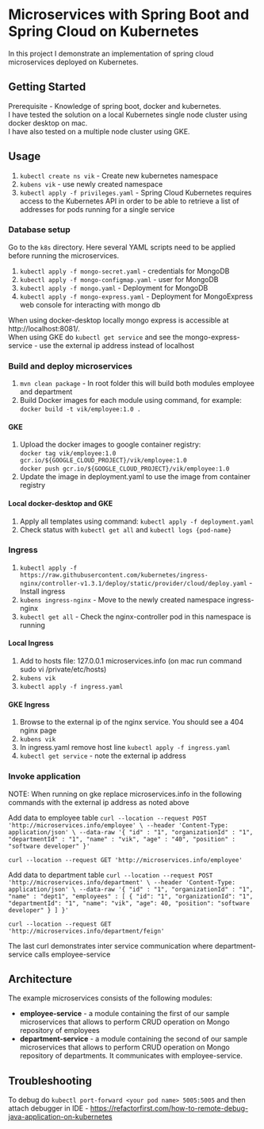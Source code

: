 # Microservices with Spring Boot and Spring Cloud on Kubernetes

In this project I demonstrate an implementation of spring cloud microservices deployed on Kubernetes. 


## Getting Started 
Prerequisite - Knowledge of spring boot, docker and kubernetes.  
I have tested the solution on a local Kubernetes single node cluster using docker desktop on mac.   
I have also tested on a multiple node cluster using GKE.

## Usage

1. `kubectl create ns vik` - Create new kubernetes namespace 
2. `kubens vik` - use newly created namespace
3. `kubectl apply -f privileges.yaml` - Spring Cloud Kubernetes requires access to the Kubernetes API in order to be able to retrieve a list of addresses for pods running for a single service

### Database setup
Go to the `k8s` directory. Here several YAML scripts need to be applied before running the microservices.
1. `kubectl apply -f mongo-secret.yaml` - credentials for MongoDB
2. `kubectl apply -f mongo-configmap.yaml` - user for MongoDB
3. `kubectl apply -f mongo.yaml` - Deployment for MongoDB
4. `kubectl apply -f mongo-express.yaml` - Deployment for MongoExpress web console for interacting with mongo db


When using docker-desktop locally mongo express is accessible at http://localhost:8081/.   
When using GKE do `kubectl get service` and see the mongo-express-service - use the external ip address instead of localhost

### Build and deploy microservices
1. `mvn clean package` - In root folder this will build both modules employee and department 
2. Build Docker images for each module using command, for example: `docker build -t vik/employee:1.0 .`
#### GKE
1. Upload the docker images to google container registry:  
`docker tag vik/employee:1.0 gcr.io/${GOOGLE_CLOUD_PROJECT}/vik/employee:1.0`  
`docker push gcr.io/${GOOGLE_CLOUD_PROJECT}/vik/employee:1.0`
2. Update the image in deployment.yaml to use the image from container registry
#### Local docker-desktop and GKE
1. Apply all templates using command: `kubectl apply -f deployment.yaml`
2. Check status with `kubectl get all` and `kubectl logs {pod-name}`

### Ingress
1. `kubectl apply -f https://raw.githubusercontent.com/kubernetes/ingress-nginx/controller-v1.3.1/deploy/static/provider/cloud/deploy.yaml` - Install ingress
2. `kubens ingress-nginx` - Move to the newly created namespace ingress-nginx 
3. `kubectl get all` - Check the nginx-controller pod in this namespace is running

#### Local Ingress
1. Add to hosts file: 127.0.0.1 microservices.info (on mac run command sudo vi /private/etc/hosts)
2. `kubens vik`  
3. `kubectl apply -f ingress.yaml`

#### GKE Ingress
1. Browse to the external ip of the nginx service.  You should see a 404 nginx page
2. `kubens vik` 
3. In ingress.yaml remove host line `kubectl apply -f ingress.yaml`
4. `kubectl get service` - note the external ip address

### Invoke application

NOTE: When running on gke replace microservices.info in the following commands with the external ip address as noted above

Add data to employee table
`curl --location --request POST 'http://microservices.info/employee' \
--header 'Content-Type: application/json' \
--data-raw '{
    "id" : "1",
    "organizationId" : "1",
    "departmentId" : "1",
    "name" : "vik",
    "age" : "40",
    "position" : "software developer"
}'`

`curl --location --request GET 'http://microservices.info/employee'`

Add data to department table
`curl --location --request POST 'http://microservices.info/department' \
--header 'Content-Type: application/json' \
--data-raw '{
    "id" : "1",
    "organizationId" : "1",
    "name" : "dept1",
    "employees" : [
    {
        "id": "1",
        "organizationId": "1",
        "departmentId": "1",
        "name": "vik",
        "age": 40,
        "position": "software developer"
    }
]
}'`

`curl --location --request GET 'http://microservices.info/department/feign'`

The last curl demonstrates inter service communication where department-service calls employee-service

## Architecture

The example microservices consists of the following modules:
- **employee-service** - a module containing the first of our sample microservices that allows to perform CRUD operation on Mongo repository of employees
- **department-service** - a module containing the second of our sample microservices that allows to perform CRUD operation on Mongo repository of departments. It communicates with employee-service. 

## Troubleshooting 

To debug do `kubectl port-forward <your pod name> 5005:5005` and then attach debugger in IDE - https://refactorfirst.com/how-to-remote-debug-java-application-on-kubernetes




